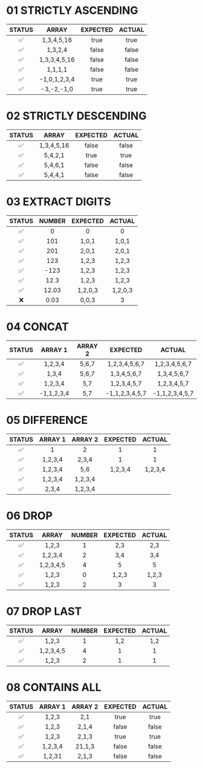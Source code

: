 
# 01 STRICTLY ASCENDING

| STATUS |   ARRAY    | EXPECTED | ACTUAL |
|:------:|:----------:|:--------:|:------:|
|   ✅   | 1,3,4,5,16 |   true   |  true  |
|   ✅   |  1,3,2,4   |  false   | false  |
|   ✅   |1,3,3,4,5,16|  false   | false  |
|   ✅   |  1,1,1,1   |  false   | false  |
|   ✅   |-1,0,1,2,3,4|   true   |  true  |
|   ✅   | -3,-2,-1,0 |   true   |  true  |


# 02 STRICTLY DESCENDING

| STATUS |  ARRAY   | EXPECTED | ACTUAL |
|:------:|:--------:|:--------:|:------:|
|   ✅   |1,3,4,5,16|  false   | false  |
|   ✅   | 5,4,2,1  |   true   |  true  |
|   ✅   | 5,4,6,1  |  false   | false  |
|   ✅   | 5,4,4,1  |  false   | false  |


# 03 EXTRACT DIGITS

| STATUS | NUMBER | EXPECTED | ACTUAL |
|:------:|:------:|:--------:|:------:|
|   ✅   |   0    |    0     |   0    |
|   ✅   |  101   |  1,0,1   | 1,0,1  |
|   ✅   |  201   |  2,0,1   | 2,0,1  |
|   ✅   |  123   |  1,2,3   | 1,2,3  |
|   ✅   |  -123  |  1,2,3   | 1,2,3  |
|   ✅   |  12.3  |  1,2,3   | 1,2,3  |
|   ✅   | 12.03  | 1,2,0,3  |1,2,0,3 |
|   ❌   |  0.03  |  0,0,3   |   3    |


# 04 CONCAT

| STATUS | ARRAY 1  | ARRAY 2 |   EXPECTED   |    ACTUAL    |
|:------:|:--------:|:-------:|:------------:|:------------:|
|   ✅   | 1,2,3,4  |  5,6,7  |1,2,3,4,5,6,7 |1,2,3,4,5,6,7 |
|   ✅   |  1,3,4   |  5,6,7  | 1,3,4,5,6,7  | 1,3,4,5,6,7  |
|   ✅   | 1,2,3,4  |   5,7   | 1,2,3,4,5,7  | 1,2,3,4,5,7  |
|   ✅   |-1,1,2,3,4|   5,7   |-1,1,2,3,4,5,7|-1,1,2,3,4,5,7|


# 05 DIFFERENCE

| STATUS | ARRAY 1 | ARRAY 2 | EXPECTED | ACTUAL |
|:------:|:-------:|:-------:|:--------:|:------:|
|   ✅   |    1    |    2    |    1     |   1    |
|   ✅   | 1,2,3,4 |  2,3,4  |    1     |   1    |
|   ✅   | 1,2,3,4 |   5,6   | 1,2,3,4  |1,2,3,4 |
|   ✅   | 1,2,3,4 | 1,2,3,4 |          |        |
|   ✅   |  2,3,4  | 1,2,3,4 |          |        |


# 06 DROP

| STATUS |  ARRAY  | NUMBER | EXPECTED | ACTUAL |
|:------:|:-------:|:------:|:--------:|:------:|
|   ✅   |  1,2,3  |   1    |   2,3    |  2,3   |
|   ✅   | 1,2,3,4 |   2    |   3,4    |  3,4   |
|   ✅   |1,2,3,4,5|   4    |    5     |   5    |
|   ✅   |  1,2,3  |   0    |  1,2,3   | 1,2,3  |
|   ✅   |  1,2,3  |   2    |    3     |   3    |


# 07 DROP LAST

| STATUS |  ARRAY  | NUMBER | EXPECTED | ACTUAL |
|:------:|:-------:|:------:|:--------:|:------:|
|   ✅   |  1,2,3  |   1    |   1,2    |  1,2   |
|   ✅   |1,2,3,4,5|   4    |    1     |   1    |
|   ✅   |  1,2,3  |   2    |    1     |   1    |


# 08 CONTAINS ALL

| STATUS | ARRAY 1 | ARRAY 2 | EXPECTED | ACTUAL |
|:------:|:-------:|:-------:|:--------:|:------:|
|   ✅   |  1,2,3  |   2,1   |   true   |  true  |
|   ✅   |  1,2,3  |  2,1,4  |  false   | false  |
|   ✅   |  1,2,3  |  2,1,3  |   true   |  true  |
|   ✅   | 1,2,3,4 | 21,1,3  |  false   | false  |
|   ✅   | 1,2,31  |  2,1,3  |  false   | false  |

